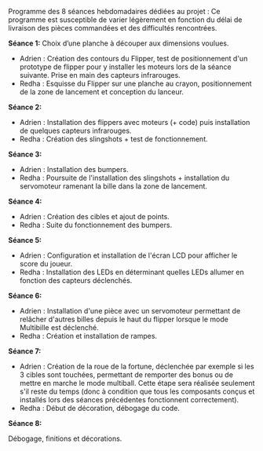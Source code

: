 Programme des 8 séances hebdomadaires dédiées au projet :
Ce programme est susceptible de varier légèrement en fonction du délai de livraison des pièces commandées et des difficultés rencontrées.



**Séance 1:**
Choix d’une planche à découper aux dimensions voulues. 
* Adrien : Création des contours du Flipper, test de positionnement d'un prototype de flipper pour y installer les moteurs lors de la séance suivante. Prise en main des capteurs infrarouges.
* Redha : Esquisse du Flipper sur une planche au crayon, positionnement de la zone de lancement et conception du lanceur.

**Séance 2:**
* Adrien : Installation des flippers avec moteurs (+ code) puis installation de quelques capteurs infrarouges.
* Redha : Création des slingshots + test de fonctionnement.

**Séance 3:**
* Adrien : Installation des bumpers.
* Redha :  Poursuite de l'installation des slingshots + installation du servomoteur ramenant la bille dans la zone de lancement.

**Séance 4:**
* Adrien : Création des cibles et ajout de points.
* Redha : Suite du fonctionnement des bumpers.


**Séance 5:**
* Adrien : Configuration et installation de l'écran LCD pour afficher le score du joueur.
* Redha :  Installation des LEDs en déterminant quelles LEDs allumer en fonction des capteurs déclenchés.


**Séance 6:**
* Adrien : Installation d'une pièce avec un servomoteur permettant de relâcher d'autres billes depuis le haut du flipper lorsque le mode Multibille est déclenché.
* Redha : Création et installation de rampes.


**Séance 7:**
* Adrien :  Création de la roue de la fortune, déclenchée par exemple si les 3 cibles sont touchées, permettant de remporter des bonus ou de mettre en marche le mode multiball. Cette étape sera réalisée seulement s'il reste du temps (donc à condition que tous les composants conçus et installés lors des séances précédentes fonctionnent correctement).
* Redha : Début de décoration, débogage du code.

**Séance 8:**

Débogage, finitions et décorations.

